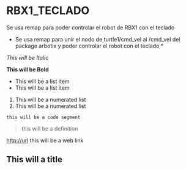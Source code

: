 # RBX1_TECLADO
Se usa remap para poder controlar el robot de RBX1 con el teclado

* Se usa remap para unir el nodo de turtle1/cmd_vel al /cmd_vel del package arbotix y poder controlar el robot con el teclado *
<!-- <remap from="/cmd_vel" to="/turtle1/cmd_vel" /> -->

*This will be Italic*

**This will be Bold**

- This will be a list item
- This will be a list item

1. This will be a numerated list 
2. This will be a numerated list 

``` 
this will be a code segment
```

> this will be a definition

<http://url> this will be a web link

<!--this will a comment-->

This will a title
--------------

